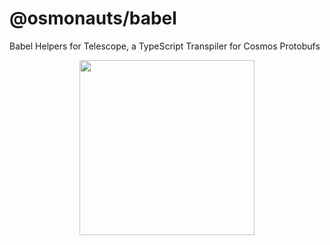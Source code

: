 # @osmonauts/babel

Babel Helpers for Telescope, a TypeScript Transpiler for Cosmos Protobufs

<p align="center">
  <img width="280" src="https://user-images.githubusercontent.com/545047/175660665-5cbde84b-0928-4e59-ab56-be6adb2f3a7e.png">
</p>
